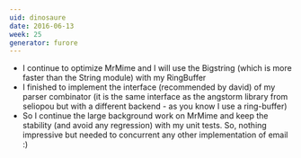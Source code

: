 ```yaml
---
uid: dinosaure
date: 2016-06-13
week: 25
generator: furore
---
```


* I continue to optimize MrMime and I will use the Bigstring (which is more faster than the String module) with my RingBuffer
* I finished to implement the interface (recommended by david) of my parser combinator (it is the same interface as the angstorm library from seliopou but with a different backend - as you know I use a ring-buffer)
* So I continue the large background work on MrMime and keep the stability (and avoid any regression) with my unit tests. So, nothing impressive but needed to concurrent any other implementation of email :)

